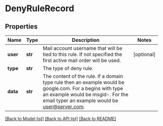 # DenyRuleRecord

## Properties
Name | Type | Description | Notes
------------ | ------------- | ------------- | -------------
**user** | **str** | Mail account username that will be tied to this rule.  If not specified the first active mail order will be used. | [optional] 
**type** | **str** | The type of deny rule. | 
**data** | **str** | The content of the rule.  If a domain type rule then an example would be google.com. For a begins with type an example would be msgid-.  For the email typer an example would be user@server.com. | 

[[Back to Model list]](../README.md#documentation-for-models) [[Back to API list]](../README.md#documentation-for-api-endpoints) [[Back to README]](../README.md)


